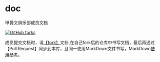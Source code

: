 # doc
甲骨文俱乐部成员文档

[![GitHub forks](https://img.shields.io/github/forks/OracleClubAI/community.svg?style=social)](https://github.com/OracleClubAI/Doc/fork)

成员提交文档时，请[【fork】](https://github.com/OracleClubAI/Doc/fork)文档,在自己fork后的仓库中书写文档，最后再通过【Pull Request】同步到本库，且同一使用MarkDown文件书写，MarkDown[使用参考](https://github.com/ChenQuan/README)。
